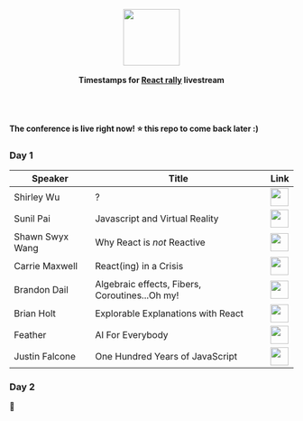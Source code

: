 <p align="center">
  <img src="https://pbs.twimg.com/profile_images/971479286887534592/x6zE8fDY_400x400.jpg" height="100px"/>
  <br><br>
  <b>Timestamps for <a href="http://www.reactrally.com/">React rally</a> livestream</b>
  <br><br>
</p>

&nbsp;

#### The conference is live right now! ⭐️ this repo to come back later :)


### Day 1

| Speaker    | Title                  | Link |
|------------|------------------------|------|
| Shirley Wu | ? | <a href="https://youtu.be/nUhN03Uo6go?t=41m33s"><img height="32px" src="https://www.shareicon.net/data/256x256/2016/08/01/639810_media_512x512.png"/><a/>     |
| Sunil Pai | Javascript and Virtual Reality | <a href="https://www.youtube.com/watch?v=0dBjk9EfUmU"><img height="32px" src="https://www.shareicon.net/data/256x256/2016/08/01/639810_media_512x512.png"/><a/>     |
| Shawn Swyx Wang | Why React is *not* Reactive | <a href="https://www.youtube.com/watch?v=SaO-7Lk5hZ8"><img height="32px" src="https://www.shareicon.net/data/256x256/2016/08/01/639810_media_512x512.png"/><a/>     |
| Carrie Maxwell | React(ing) in a Crisis | <a href="https://www.youtube.com/watch?v=ltSKsWyu7J8"><img height="32px" src="https://www.shareicon.net/data/256x256/2016/08/01/639810_media_512x512.png"/><a/>     |
| Brandon Dail | Algebraic effects, Fibers, Coroutines...Oh my! | <a href="https://www.youtube.com/watch?v=cWY1QzyFhfk"><img height="32px" src="https://www.shareicon.net/data/256x256/2016/08/01/639810_media_512x512.png"/><a/>     |
| Brian Holt | Explorable Explanations with React | <a href="https://www.youtube.com/watch?v=V55BaKDQpMk"><img height="32px" src="https://www.shareicon.net/data/256x256/2016/08/01/639810_media_512x512.png"/><a/>    |
| Feather | AI For Everybody | <a href="https://www.youtube.com/watch?v=l6cWLbZeB-4"><img height="32px" src="https://www.shareicon.net/data/256x256/2016/08/01/639810_media_512x512.png"/><a/>     |
| Justin Falcone | One Hundred Years of JavaScript | <a href="https://www.youtube.com/watch?v=d5f03edCmTE"><img height="32px" src="https://www.shareicon.net/data/256x256/2016/08/01/639810_media_512x512.png"/><a/>   |

### Day 2

🔮
